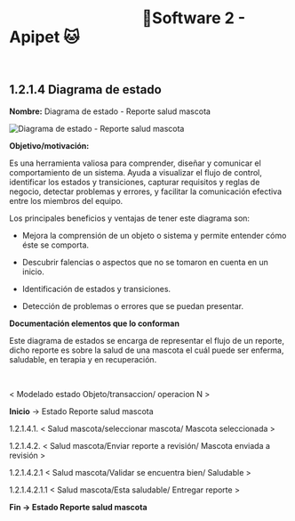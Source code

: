 #  &nbsp;&nbsp;&nbsp;&nbsp;&nbsp;&nbsp;&nbsp;&nbsp;&nbsp;&nbsp;&nbsp;&nbsp;&nbsp;&nbsp;&nbsp;&nbsp;&nbsp;&nbsp;&nbsp;&nbsp;&nbsp;&nbsp;&nbsp;&nbsp;&nbsp;&nbsp;&nbsp;&nbsp;&nbsp;&nbsp;&nbsp;&nbsp;&nbsp;&nbsp;&nbsp;&nbsp;🐶Software 2 - Apipet 🐱  #

<br>

## 1.2.1.4 Diagrama de estado

**Nombre:** Diagrama de estado - Reporte salud mascota

![Diagrama de estado - Reporte salud mascota](https://github.com/MiguelRiosT/ApipetDocumentacion/blob/main/Dise%C3%B1o%20detallado/Vista%20funcional/Diagrama%20de%20Estados/Diagrama%20de%20estados%20-%20Reporte%20salud%20mascota.drawio.png)

**Objetivo/motivación:**

Es una herramienta valiosa para comprender, diseñar y comunicar el comportamiento de un sistema. Ayuda a visualizar el flujo de control, identificar los estados y transiciones, capturar requisitos y reglas de negocio, detectar problemas y errores, y facilitar la comunicación efectiva entre los miembros del equipo. 

Los principales beneficios y ventajas de tener este diagrama son:

- Mejora la comprensión de un objeto o sistema y permite entender cómo éste se comporta.

- Descubrir falencias o aspectos que no se tomaron en cuenta en un inicio.

- Identificación de estados y transiciones.

- Detección de problemas o errores que se puedan presentar.

**Documentación elementos que lo conforman**

Este diagrama de estados se encarga de representar el flujo de un reporte, dicho reporte es sobre la salud de una mascota el cuál puede ser enferma, saludable, en terapia y en recuperación.

<br>

< Modelado estado Objeto/transaccion/ operacion N >

**Inicio** -> Estado Reporte salud mascota

1.2.1.4.1. < Salud mascota/seleccionar mascota/ Mascota seleccionada > 

1.2.1.4.2. < Salud mascota/Enviar reporte a revisión/ Mascota enviada a revisión >

1.2.1.4.2.1 < Salud mascota/Validar se encuentra bien/ Saludable >

1.2.1.4.2.1.1 < Salud mascota/Esta saludable/ Entregar reporte >

**Fin ->  Estado Reporte salud mascota**

